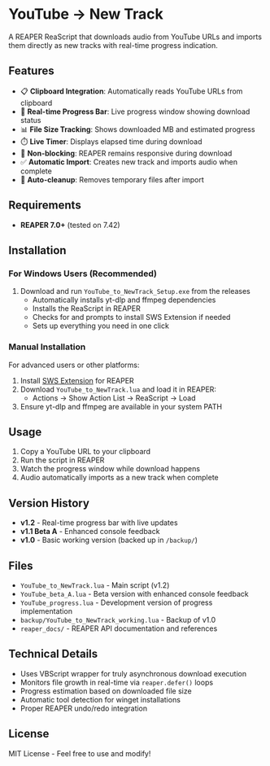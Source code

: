 # YouTube → New Track

A REAPER ReaScript that downloads audio from YouTube URLs and imports them directly as new tracks with real-time progress indication.

## Features

- 📋 **Clipboard Integration**: Automatically reads YouTube URLs from clipboard
- 🎯 **Real-time Progress Bar**: Live progress window showing download status
- 📊 **File Size Tracking**: Shows downloaded MB and estimated progress
- ⏱️ **Live Timer**: Displays elapsed time during download
- 🔄 **Non-blocking**: REAPER remains responsive during download
- ✅ **Automatic Import**: Creates new track and imports audio when complete
- 🧹 **Auto-cleanup**: Removes temporary files after import

## Requirements

- **REAPER 7.0+** (tested on 7.42)

## Installation

### For Windows Users (Recommended)
1. Download and run `YouTube_to_NewTrack_Setup.exe` from the releases
   - Automatically installs yt-dlp and ffmpeg dependencies
   - Installs the ReaScript in REAPER
   - Checks for and prompts to install SWS Extension if needed
   - Sets up everything you need in one click

### Manual Installation
For advanced users or other platforms:
1. Install [SWS Extension](https://sws-extension.org/) for REAPER
2. Download `YouTube_to_NewTrack.lua` and load it in REAPER:
   - Actions → Show Action List → ReaScript → Load
3. Ensure yt-dlp and ffmpeg are available in your system PATH

## Usage

1. Copy a YouTube URL to your clipboard
2. Run the script in REAPER
3. Watch the progress window while download happens
4. Audio automatically imports as a new track when complete

## Version History

- **v1.2** - Real-time progress bar with live updates
- **v1.1 Beta A** - Enhanced console feedback  
- **v1.0** - Basic working version (backed up in `/backup/`)

## Files

- `YouTube_to_NewTrack.lua` - Main script (v1.2)
- `YouTube_beta_A.lua` - Beta version with enhanced console feedback
- `YouTube_progress.lua` - Development version of progress implementation
- `backup/YouTube_to_NewTrack_working.lua` - Backup of v1.0
- `reaper_docs/` - REAPER API documentation and references

## Technical Details

- Uses VBScript wrapper for truly asynchronous download execution
- Monitors file growth in real-time via `reaper.defer()` loops  
- Progress estimation based on downloaded file size
- Automatic tool detection for winget installations
- Proper REAPER undo/redo integration

## License

MIT License - Feel free to use and modify!